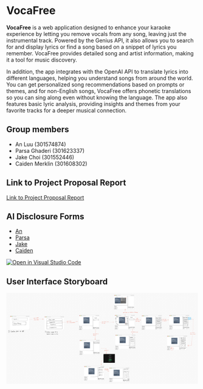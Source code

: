# VocaFree
**VocaFree** is a web application designed to enhance your karaoke experience by letting you remove vocals from any song, leaving just the instrumental track. Powered by the Genius API, it also allows you to search for and display lyrics or find a song based on a snippet of lyrics you remember. VocaFree provides detailed song and artist information, making it a tool for music discovery. 

In addition, the app integrates with the OpenAI API to translate lyrics into different languages, helping you understand songs from around the world. You can get personalized song recommendations based on prompts or themes, and for non-English songs, VocaFree offers phonetic translations so you can sing along even without knowing the language. The app also features basic lyric analysis, providing insights and themes from your favorite tracks for a deeper musical connection. 

## Group members
- An Luu (301574874)
- Parsa Ghaderi (301623337)
- Jake Choi (301552446)
- Caiden Merklin (301608302)

## Link to Project Proposal Report
[Link to Project Proposal Report](docs/CMPT_276_Milestone_0_Group_07_Hills_Proposal_Report.pdf)

## AI Disclosure Forms
- [An](docs/M0_AI_Declaration_An_Luu_301574874.pdf)
- [Parsa](docs/M0_AI_Declaration_MohamadParsa_Ghaderi_301623337.pdf)
- [Jake](docs/M0_AI_Declaration_Jake_Choi_301552446.pdf)
- [Caiden](docs/M0_AI_Declaration_Caiden_Merklin_301608302.pdf)

[![Open in Visual Studio Code](https://classroom.github.com/assets/open-in-vscode-2e0aaae1b6195c2367325f4f02e2d04e9abb55f0b24a779b69b11b9e10269abc.svg)](https://classroom.github.com/online_ide?assignment_repo_id=16375530&assignment_repo_type=AssignmentRepo)

## User Interface Storyboard
![Storyboard](UI_storyboard.jpg)